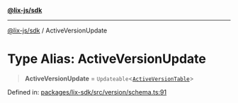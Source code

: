[**@lix-js/sdk**](../README.md)

***

[@lix-js/sdk](../README.md) / ActiveVersionUpdate

# Type Alias: ActiveVersionUpdate

> **ActiveVersionUpdate** = `Updateable`\<[`ActiveVersionTable`](ActiveVersionTable.md)\>

Defined in: [packages/lix-sdk/src/version/schema.ts:91](https://github.com/opral/monorepo/blob/b744c06f94e2e95227e07cc6016002a653e430d8/packages/lix-sdk/src/version/schema.ts#L91)
